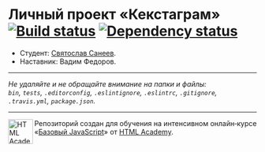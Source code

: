 # Личный проект «Кекстаграм» [![Build status][travis-image]][travis-url] [![Dependency status][dependency-image]][dependency-url]

* Студент: [Святослав Санеев](https://up.htmlacademy.ru/javascript/6/user/189197).
* Наставник: Вадим Федоров.

---

_Не удаляйте и не обращайте внимание на папки и файлы:_<br>
_`bin`, `tests`, `.editorconfig`, `.eslintignore`, `.eslintrc`, `.gitignore`, `.travis.yml`, `package.json`._

---

<a href="https://htmlacademy.ru/intensive/javascript"><img align="left" width="50" height="50" title="HTML Academy" src="https://up.htmlacademy.ru/static/img/intensive/javascript/logo-for-github.svg"></a>

Репозиторий создан для обучения на интенсивном онлайн‑курсе «[Базовый JavaScript](https://htmlacademy.ru/intensive/javascript)» от [HTML Academy](https://htmlacademy.ru).

[travis-image]: https://travis-ci.org/htmlacademy-javascript/189197-kekstagram.svg?branch=master
[travis-url]: https://travis-ci.org/htmlacademy-javascript/189197-kekstagram
[dependency-image]: https://david-dm.org/htmlacademy-javascript/189197-kekstagram.svg?style=flat-square
[dependency-url]: https://david-dm.org/htmlacademy-javascript/189197-kekstagram
